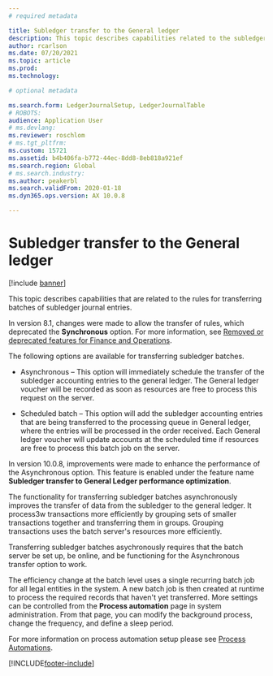 ```yaml
---
# required metadata

title: Subledger transfer to the General ledger
description: This topic describes capabilities related to the subledger transfer process in General ledger.
author: rcarlson
ms.date: 07/20/2021
ms.topic: article
ms.prod: 
ms.technology: 

# optional metadata

ms.search.form: LedgerJournalSetup, LedgerJournalTable
# ROBOTS: 
audience: Application User
# ms.devlang: 
ms.reviewer: roschlom
# ms.tgt_pltfrm: 
ms.custom: 15721
ms.assetid: b4b406fa-b772-44ec-8dd8-8eb818a921ef
ms.search.region: Global
# ms.search.industry: 
ms.author: peakerbl
ms.search.validFrom: 2020-01-18
ms.dyn365.ops.version: AX 10.0.8

---
```


# Subledger transfer to the General ledger

[!include [banner](../includes/banner.md)]

This topic describes capabilities that are related to the rules for transferring batches of subledger journal entries.

In version 8.1, changes were made to allow the transfer of rules, which deprecated the **Synchronous** option. For more information, see [Removed or deprecated features for Finance and Operations](../../fin-ops-core/dev-itpro/migration-upgrade/deprecated-features.md?toc=%2fdynamics365%2ffinance%2ftoc.json#finance-and-operations-81-with-platform-update-20).

The following options are available for transferring subledger batches. 

- Asynchronous – This option will immediately schedule the transfer of the subledger accounting entries to the general ledger. The General ledger voucher will be recorded as soon as resources are free to process this request on the server. 

- Scheduled batch – This option will add the subledger accounting entries that are being transferred to the processing queue in General ledger, where the entries will be processed in the order received. Each General ledger voucher will update accounts at the scheduled time if resources are free to process this batch job on the server. 
 
In version 10.0.8, improvements were made to enhance the performance of the Asynchronous option. This feature is enabled under the feature name **Subledger transfer to General Ledger performance optimization**. 
 
The functionality for transferring subledger batches asynchronously improves the transfer of data from the subledger to the general ledger. It process3w transactions more efficiently by grouping sets of smaller transactions together and transferring them in groups. Grouping transactions uses the batch server's resources more efficiently.

Transferring subledger batches asychronously requires that the batch server be set up, be online, and be functioning for the Asynchronous transfer option to work.

The efficiency change at the batch level uses a single recurring batch job for all legal entities in the system. A new batch job is then created at runtime to process the required records that haven't yet transferred. More settings can be controlled from the **Process automation** page in system administration. From that page, you can modify the background process, change the frequency, and define a sleep period.

For more information on process automation setup please see [Process Automations](../../fin-ops-core/dev-itpro/sysadmin/process-automation.md). 

[!INCLUDE[footer-include](../../includes/footer-banner.md)]
